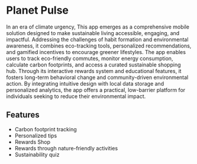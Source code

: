 # Planet Pulse
 In an era of climate urgency, This app emerges as a comprehensive mobile solution designed to make sustainable living accessible, engaging, and impactful. Addressing the challenges of habit formation and environmental awareness, it combines eco-tracking tools, personalized recommendations, and gamified incentives to encourage greener lifestyles. The app enables users to track eco-friendly commutes, monitor energy consumption, calculate carbon footprints, and access a curated sustainable shopping hub. Through its interactive rewards system and educational features, it fosters long-term behavioral change and community-driven environmental action. By integrating intuitive design with local data storage and personalized analytics, the app offers a practical, low-barrier platform for individuals seeking to reduce their environmental impact.
 
## Features
- Carbon footprint tracking
- Personalized tips
- Rewards Shop
- Rewards through nature-friendly activities
- Sustainability quiz
